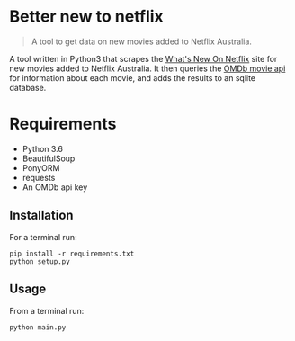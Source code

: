 # Better new to netflix
> A tool to get data on new movies added to Netflix Australia.

A tool written in Python3 that scrapes the [What's New On Netflix](https://www.whats-on-netflix.com/australia/) site for new movies added to Netflix Australia. It then queries the [OMDb movie api](http://www.omdbapi.com/) for information about each movie, and adds the results to an sqlite database.

#  Requirements
- Python 3.6
- BeautifulSoup
- PonyORM
- requests
- An OMDb api key

## Installation

For a terminal run:

```
pip install -r requirements.txt
python setup.py
```

## Usage

From a terminal run:
```
python main.py
```
